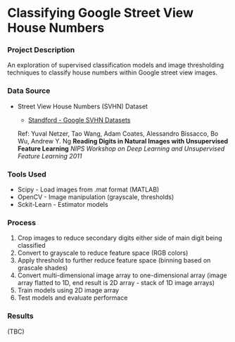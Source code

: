 # Classifying Google Street View House Numbers

### Project Description
An exploration of supervised classification models and image thresholding techniques to classify house numbers within Google street view images.

### Data Source

* Street View House Numbers (SVHN) Dataset 
  * [Standford - Google SVHN Datasets](http://ufldl.stanford.edu/housenumbers/ "Google SVHN Dataset") 
  
  Ref: Yuval Netzer, Tao Wang, Adam Coates, Alessandro Bissacco, Bo Wu, Andrew Y. Ng 
  <strong>Reading Digits in Natural Images with Unsupervised Feature Learning</strong> 
  <em>NIPS Workshop on Deep Learning and Unsupervised Feature Learning 2011</em>

### Tools Used
  * Scipy - Load images from .mat format (MATLAB)
  * OpenCV - Image manipulation (grayscale, thresholds)
  * Sckit-Learn - Estimator models
  
### Process
  1. Crop images to reduce secondary digits either side of main digit being classified
  2. Convert to grayscale to reduce feature space (RGB colors)
  3. Apply threshold to further reduce feature space (binning based on grascale shades)
  4. Convert multi-dimensional image array to one-dimensional array (image array flatted to 1D, end result is 2D array - stack of 1D image arrays)
  5. Train models using 2D image array
  6. Test models and evaluate performace
  
### Results
(TBC)
